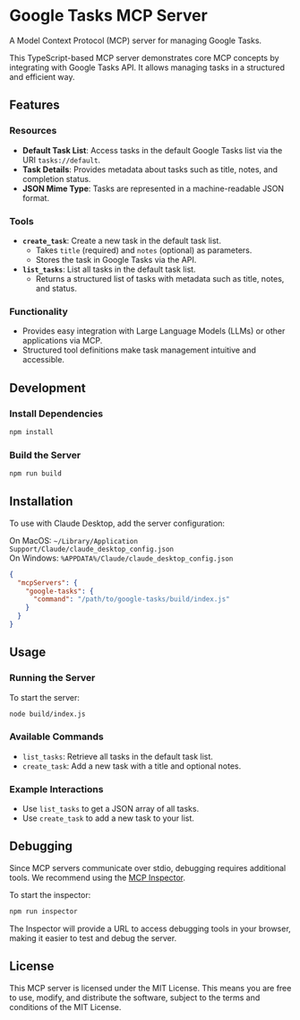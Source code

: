 # Google Tasks MCP Server

A Model Context Protocol (MCP) server for managing Google Tasks.

This TypeScript-based MCP server demonstrates core MCP concepts by integrating with Google Tasks API. It allows managing tasks in a structured and efficient way.

## Features

### Resources
- **Default Task List**: Access tasks in the default Google Tasks list via the URI `tasks://default`.
- **Task Details**: Provides metadata about tasks such as title, notes, and completion status.
- **JSON Mime Type**: Tasks are represented in a machine-readable JSON format.

### Tools
- **`create_task`**: Create a new task in the default task list.
  - Takes `title` (required) and `notes` (optional) as parameters.
  - Stores the task in Google Tasks via the API.
- **`list_tasks`**: List all tasks in the default task list.
  - Returns a structured list of tasks with metadata such as title, notes, and status.

### Functionality
- Provides easy integration with Large Language Models (LLMs) or other applications via MCP.
- Structured tool definitions make task management intuitive and accessible.

## Development

### Install Dependencies
```bash
npm install
```

### Build the Server
```bash
npm run build
```

## Installation

To use with Claude Desktop, add the server configuration:

On MacOS: `~/Library/Application Support/Claude/claude_desktop_config.json`  
On Windows: `%APPDATA%/Claude/claude_desktop_config.json`

```json
{
  "mcpServers": {
    "google-tasks": {
      "command": "/path/to/google-tasks/build/index.js"
    }
  }
}
```

## Usage

### Running the Server
To start the server:
```bash
node build/index.js
```

### Available Commands
- `list_tasks`: Retrieve all tasks in the default task list.
- `create_task`: Add a new task with a title and optional notes.

### Example Interactions
- Use `list_tasks` to get a JSON array of all tasks.
- Use `create_task` to add a new task to your list.

## Debugging

Since MCP servers communicate over stdio, debugging requires additional tools. We recommend using the [MCP Inspector](https://github.com/modelcontextprotocol/inspector).

To start the inspector:
```bash
npm run inspector
```

The Inspector will provide a URL to access debugging tools in your browser, making it easier to test and debug the server.

## License

This MCP server is licensed under the MIT License. This means you are free to use, modify, and distribute the software, subject to the terms and conditions of the MIT License.